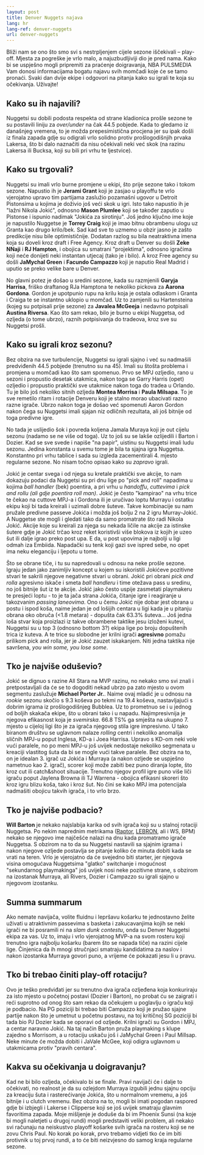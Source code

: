 ```yaml
---
layout: post
title: Denver Nuggets najava
lang: hr
lang-ref: denver-nuggets
url: denver-nuggets
---
```




Bliži nam se ono što smo svi s nestrpljenjem cijele sezone iščekivali – play-off. Mjesta za pogreške je vrlo malo, a najuzbudljiviji dio je pred nama. Kako bi se uspješno mogli pripremiti za praćenje doigravanja, NBA PULSMEDIA Vam donosi informacijama bogatu najavu svih momčadi koje će se tamo pronaći. Svaki dan dvije ekipe i odgovori na pitanja kako su igrali te koja su očekivanja. Uživajte!

<!--more-->

## Kako su ih najavili?

Nuggetsi su dobili podosta respekta od strane kladionica prošle sezone te su postavili liniju za *over/under* na čak 44.5 pobjede. Kada to gledamo iz današnjeg vremena, to je možda prepesimistična procjena jer su ipak došli iz finala zapada gdje su odigrali vrlo solidno protiv prošlogodišnjih prvaka Lakersa, što bi dalo naznačiti da nisu očekivali neki već skok (na razinu Lakersa ili Bucksa, koji su bili pri vrhu te ljestvice).

## Kako su trgovali?

Nuggetsi su imali vrlo burne promjene u ekipi, što prije sezone tako i tokom sezone. Napustio ih je **Jerami Grant** koji je zasjao u playoffu te vrlo vjerojatno upravo tim partijama zaslužio pozamašni ugovor u Detroit Pistonsima u kojima je doživio još veći skok u igri. Isto tako napustio ih je "lažni Nikola Jokić", odnosno **Mason Plumlee** koji se također zaputio u Pistonse i ispunio nadimak "Jokića za sirotinju". Još jedno ključno ime koje je napustilo Nuggetse je **Torrey Craig** koji je imao bitnu obrambenu ulogu uz Granta kao drugo krilo/bek. Sad kad sve to uzmemo u obzir jasno je zašto predikcije nisu bile optimističnije. Dodatan razlog su bila neatraktivna imena koja su doveli kroz draft i Free Agency. Kroz draft u Denver su došli **Zeke NNaji** i **RJ Hampton**, i obojica su smatrani "projektima", odnosno igračima koji neće donijeti neki instantan utjecaj (tako je i bilo). A kroz Free agency su došli **JaMychal Green** i **Facundo Campazzo** koji je naputio Real Madrid i uputio se preko velike bare u Denver.

No glavni potez je došao u sredini sezone, kada su razmjenili **Garyja Harrisa**, friško draftanog RJa Hamptona te nekoliko pickova za **Aarona Gordona**. Gordon je upotpunio rupu na krilu koja je ostala odlaskom i Granta i Craiga te se instantno uklopio u momčad. Uz to zamjenili su Hartensteina (kojeg su potpisali prije sezone) za **Javalea McGeeja** i nedavno potpisali **Austina Riversa**. Kao što sam rekao, bilo je burno u ekipi Nuggetsa, od ozljeda (o tome ubrzo), raznih potpisivanja do tradeova, kroz sve su Nuggetsi prošli.

## Kako su igrali kroz sezonu?

Bez obzira na sve turbulencije, Nuggetsi su igrali sjajno i već su nadmašili predviđenih 44.5 pobjede (trenutno su na 45). Imali su štošta problema i promjena u momčadi kao što sam spomenuo. Prvo se MPJ ozljedio, rano u sezoni i propustio desetak utakmica, nakon toga se Garry Harris (opet) ozljedio i propustio praktički sve utakmice nakon toga do tradea u Orlando. Tu je bilo još nekoliko sitnih ozljeda **Montea Morrisa** i **Paula Milsapa**. To je sve remetilo ritam i rotacije Denveru koji je stalno morao ubacivati razno razne igrače. Ubrzo nakon toga je došao već spomenuti Aaron Gordon nakon čega su Nuggetsi imali sjajan niz odličnih rezultata, ali još bitnije od toga predivne igre.

No tada je uslijedio šok i povreda koljena Jamala Muraya koji je out cijelu sezonu (nadamo se ne više od toga). Uz to još su se lakše ozlijedili i Barton i Dozier. Kad se sve svede i napiše "na papir", uistinu su Nuggetsi imali ludu sezonu. Jedina konstanta u svemu tome je bila ta sjajna igra Nuggetsa. Konstantno pri vrhu tablice i sada su izgleda zacementirali 4. mjesto regularne sezone. No nisam točno opisao kako su *zapravo* igrali.

Jokić je centar svega i od njega su kretale praktički sve akcije, to nam dokazuju podaci da Nuggetsi su pri dnu lige po "pick and roll" napadima u kojima *ball handler* (bek) poentira, a pri vrhu u *handoffu*, *cuttevima* i *pick and rollu (ali gdje poentira roll man)*. Jokić je često "kampirao" na vrhu trice te čekao na cuttove MPJ-a i Gordona ili je uručivao loptu Murrayu i ostatku ekipu koji bi tada kreirali i uzimali dobre šuteve. Takve kombinacije su nam pružale predivne passeve Jokića i možda još bolju 2 na 2 igru Murray-Jokić. A Nuggetse ste mogli i gledati tako da samo promatrate što radi Nikola Jokić. Akcije koje su kreirali za njega su nekada ličile na akcije za istinske šutere gdje je Jokić trčao kroz reket koristivši više blokova iz kojih je uzeo šut ili dalje igrao preko post upa. E da, u post upovima je najbolji u ligi odmah iza Embiida. Napadački su tenk koji gazi sve ispred sebe, no opet ima neku eleganciju i ljepotu u tome.

Što se obrane tiče, i tu su napredovali u odnosu na neke prošle sezone. Igraju jedan jako zanimljiv koncept u kojem su iskoristili Jokićeve pozitivne stvari te sakrili njegove negativne stvari u obrani. Jokić pri obrani *pick and rolla* agresivno iskače i smeta *ball handleru* i time otežava pass u sredinu, no još bitnije šut iz te akcije. Jokić jako često uspije zasmetati playmakeru te presjeći loptu - to je ta jača strana Jokića, čitanje igre i reagiranje u takozvanim *passing laneovima*. Ono u čemu Jokić nije dobar jest obrana u postu i ispod koša, naime jedan je od lošijih centara u ligi kada je u pitanju obrana oko obruča (<1.8 metara) - dopušta čak 63.3% šuteva... Još jedna loša stvar koja proizlazi iz takve obrambene taktike jesu izloženi kutevi, Nuggetsi su u top 3 (odnosno bottom 3?) ekipa lige po broju dopuštenih trica iz kuteva. A te trice su slobodne jer krilni igrači **agresivno** pomažu prilikom pick and rolla, jer je Jokić zauzet iskakanjem. Niti jedna taktika nije savršena, *you win some, you lose some*.


## Tko je najviše oduševio?

Jokić se dignuo s razine All Stara na MVP razinu, no nekako smo svi znali i pretpostavljali da će se to dogoditi nekad ubrzo pa zato mjesto u ovom segmentu zaslužuje **Michael Porter Jr.**. Naime ovaj mladić je u odnosu na *rookie* sezonu skočio s 9.3 koševa po tekmi na 19.4 koševa, nastavljajući s dobrim igrama iz prošlogodišnjeg Bubblea. Uz to prometnuo se i u jednog od boljih skakača ekipe, što u obrani tako i u napadu. Najimpresivnija je njegova efikasnost koja je *svemirska*. 66.8 TS% ga smješta na ukupno 7. mjesto u cijeloj ligi što je za igrača njegovog stila igre impresivno. U tako biranom društvu se uglavnom nalaze *rolling* centri i nekoliko anomalija sličnih MPJ-u poput Inglesa, KD-a i Joea Harrisa. Upravo s KD-om neki vole vući paralele, no po meni MPJ-u još uvijek nedostaje nekoliko segmenata u kreaciji vlastitog šuta da bi se mogle vući takve paralele. Bez obzira na to, on je idealan 3. igrač uz Jokića i Murraya (a nakon ozljede se uspješno nametnuo kao 2. igrač), scorer koji može zabiti bez puno diranja lopte, što kroz cut ili catch&shoot situacije. Trenutno njegov profil igre puno više liči igraču poput Jaylena Browna ili TJ Warrena - obojica efikasni skoreri što kroz igru blizu koša, tako i kroz šut. No čini se kako MPJ ima potencijala nadmašiti obojicu takvih igrača, i to vrlo brzo.


## Tko je najviše podbacio?

**Will Barton** je nekako najslabija karika od svih igrača koji su u stalnoj rotaciji Nuggetsa. Po nekim naprednim metrikama ([Raptor](https://projects.fivethirtyeight.com/nba-player-ratings/), [LEBRON](https://www.bball-index.com/lebron-database/), ali i WS, BPM) nekako se njegovo ime najčešće nalazi na dnu kada promatramo igrače Nuggetsa. S obzirom na to da su Nuggetsi nastavili sa sjajnim igrama i nakon njegove ozljede postavlja se pitanje koliko će minuta dobiti kada se vrati na teren. Vrlo je vjerojatno da će svejedno biti starter, jer njegova visina omogućava Nuggetsima "glatko" switchanje i mogućnost "sekundarnog playmakinga" još uvijek nosi neke pozitivne strane, s obzirom na izostanak Murraya, ali Rivers, Dozier i Campazzo su igrali sjajno u njegovom izostanku.

## Summa summarum

Ako nemate navijača, volite fluidnu i lepršavu košarku te jednostavno želite uživati u atraktivnim passevima s basketa i zakucavanjima kojih se neki igrači ne bi posramili ni na *slam dunk contestu*, onda su Denver Nuggetsi ekipa za vas. Uz to, imaju i vrlo vjerojatnog MVP-a na svom rosteru koji trenutno igra najbolju košarku (barem što se napada tiče) na razini cijele lige. Činjenica da ih mnogi stručnjaci smatraju kandidatima za naslov i nakon izostanka Murraya govori puno, a vrijeme će pokazati jesu li u pravu.

## Tko bi trebao činiti play-off rotaciju?

Ovo je teško predviđati jer su trenutno dva igrača ozljeđena koja konkuriraju za isto mjesto u početnoj postavi (Dozier i Barton), no probat ću se zaigrati i reći suprotno od onog što sam rekao da očekujem u poglavlju o igraču koji je podbacio. Na PG poziciji bi trebao biti Campazzo koji je pružao sjajne partije nakon što je umetnut u početnu postavu, na toj kritičnoj SG poziciji bi tada bio PJ Dozier kada se oporavi od ozljede. Krilni igrači su Gordon i MPJ, a centar naravno Jokić. Na taj način Barton pruža playmaking s klupe zajedno s Morrisom, a u rotaciju uskaču još i JaMychal Green i Paul Millsap. Neke minute će možda dobiti i JaVale McGee, koji odigra uglavnom u utakmicama protiv "pravih centara".

## Kakva su očekivanja u doigravanju?

Kad ne bi bilo ozljeda, očekivalo bi se finale. Pravi navijači će i dalje to očekivati, no realnost je da su ozlejdom Murraya izgubili jednu sjajnu opciju za kreaciju šuta i rasterećivanje Jokića, što u normalnom vremenu, a još bitnije i u clutch vremenu. Bez obzira na to, mogli bi imati pogodan raspored gdje bi izbjegli i Lakerse i Clipperse koji se još uvijek smatraju glavnim favoritima zapada. Moje mišljenje je doduše da bi im Phoenix Sunsi (na koje bi mogli naletjeti u drugoj rundi) mogli predstaviti veliki problem, ali nekako svi računaju na neiskustvo playoff košarke svih igrača na rosteru koji se ne zovu Chris Paul. No korak po korak, prvo trebamo vidjeti tko će im biti protivnik u toj prvoj rundi, a to će biti neizvjesno do samog kraja regularne sezone.
